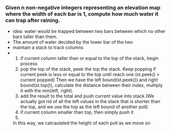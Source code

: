 ### Given n non-negative integers representing an elevation map where the width of each bar is 1, compute how much water it can trap after raining.
* idea: water would be trapped between two bars between which no other bars taller than them.
* The amount of water decided by the lower bar of the two
* maintain a stack to track columns
* 1. if current column taller than or equal to the top of the stack, begin process
    2. pop the top of the stack, peek the top the stack. 
       Keep popping if current peek is less or equal to
       the top until reach one (st.peek() > current popped)
       Then we have the left bound(st.peek()) and right 
       bound(st.top()), calculate the distance between their index, 
       multiply it with the min(left, right).
   3. add the result to the total and push current
    value into stack.(We actually got rid of all the left values
      in the stack that is shorter than the top, and we use the top
      as the left bound of another poll)
  4. if current column smaller than top, then simply push it
    5.
    In this way, we calcaulated the height of each poll as we move on
